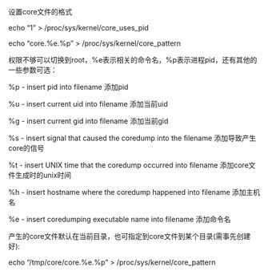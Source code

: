 设置core文件的格式

echo “1” > /proc/sys/kernel/core_uses_pid

echo “core.%e.%p” > /proc/sys/kernel/core_pattern

权限不够可以切换到root，%e表示相关的命令名，%p表示进程pid，还有其他的一些参数可选：

%p - insert pid into filename 添加pid

%u - insert current uid into filename 添加当前uid

%g - insert current gid into filename 添加当前gid

%s - insert signal that caused the coredump into the filename 添加导致产生core的信号

%t - insert UNIX time that the coredump occurred into filename 添加core文件生成时的unix时间

%h - insert hostname where the coredump happened into filename 添加主机名

%e - insert coredumping executable name into filename 添加命令名

产生的core文件默认在当前目录，也可指定到core文件到某个目录(需事先创建好):

echo “/tmp/core/core.%e.%p” > /proc/sys/kernel/core_pattern
